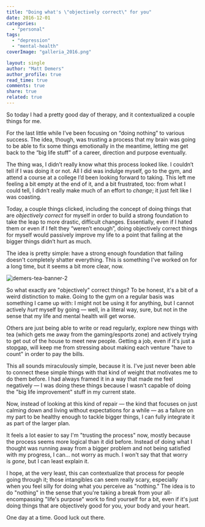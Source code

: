 ```yaml
---
title: "Doing what's \"objectively correct\" for you"
date: 2016-12-01
categories: 
  - "personal"
tags: 
  - "depression"
  - "mental-health"
coverImage: "galleria_2016.png"

layout: single
author: "Matt Demers"
author_profile: true
read_time: true
comments: true
share: true
related: true
---
```


So today I had a pretty good day of therapy, and it contextualized a couple things for me.

For the last little while I’ve been focusing on “doing nothing” to various success. The idea, though, was trusting a process that my brain was going to be able to fix some things emotionally in the meantime, letting me get back to the “big life stuff” of a career, direction and purpose eventually.

<!--more-->

The thing was, I didn’t really know what this process looked like. I couldn’t tell if I was doing it or not. All I did was indulge myself, go to the gym, and attend a course at a college I’d been looking forward to taking. This left me feeling a bit empty at the end of it, and a bit frustrated, too: from what I could tell, I didn’t really make much of an effort to _change_; it just felt like I was coasting.

Today, a couple things clicked, including the concept of doing things that are _objectively correct_ for myself in order to build a strong foundation to take the leap to more drastic, difficult changes. Essentially, even if I hated them or even if I felt they “weren’t enough”, doing objectively correct things for myself would passively improve my life to a point that failing at the bigger things didn’t hurt as much.

The idea is pretty simple: have a strong enough foundation that failing doesn't completely shatter everything. This is something I've worked on for a long time, but it seems a bit more clear, now.

![demers-tea-banner-2](images/demers-tea-banner-2.png)

So what exactly are "objectively" correct things? To be honest, it's a bit of a weird distinction to make. Going to the gym on a regular basis was something I came up with: I might not be using it for anything, but I cannot actively _hurt_ myself by going — well, in a literal way, sure, but not in the sense that my life and mental health will get worse.

Others are just being able to write or read regularly, explore new things with tea (which gets me away from the gaming/esports zone) and actively trying to get out of the house to meet new people. Getting a job, even if it's just a stopgap, will keep me from stressing about making each venture "have to count" in order to pay the bills.

This all sounds miraculously simple, because it is. I've just never been able to connect these simple things with that kind of weight that motivates me to do them before. I had always framed it in a way that made me feel negatively — I was doing these things because I wasn't capable of doing the "big life improvement" stuff in my current state.

Now, instead of looking at this kind of repair — the kind that focuses on just calming down and living without expectations for a while — as a failure on my part to be healthy enough to tackle bigger things, I can fully integrate it as part of the larger plan.

It feels a lot easier to say I'm "trusting the process" now, mostly because the process seems more logical than it did before. Instead of doing what I thought was running away from a bigger problem and not being satisfied with my progress, I can... not worry as much. I won't say that that worry is _gone_, but I can least explain it.

I hope, at the very least, this can contextualize that process for people going through it; those intangibles can seem really scary, especially when you feel silly for doing what you perceive as "nothing." The idea is to do "nothing" in the sense that you're taking a break from your all-encompassing "life's purpose" work to find yourself for a bit, even if it's just doing things that are objectively good for you, your body and your heart.

One day at a time. Good luck out there.
